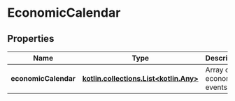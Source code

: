 
# EconomicCalendar

## Properties
Name | Type | Description | Notes
------------ | ------------- | ------------- | -------------
**economicCalendar** | [**kotlin.collections.List&lt;kotlin.Any&gt;**](kotlin.Any.md) | Array of economic events. |  [optional]



